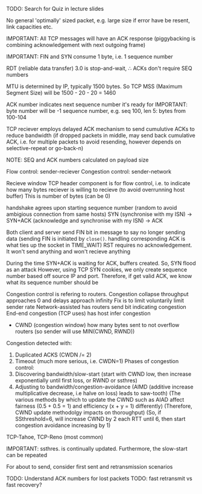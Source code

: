 <!-- SPDX-License-Identifier: zlib-acknowledgement -->

TODO: Search for Quiz in lecture slides

No general 'optimally' sized packet, e.g. large size if error have be resent, link capacities etc.

IMPORTANT: All TCP messages will have an ACK response 
(piggybacking is combining acknowledgement with next outgoing frame)

IMPORTANT: FIN and SYN consume 1 byte, i.e. 1 sequence number

RDT (reliable data transfer) 3.0 is stop-and-wait, ∴ ACKs don't require SEQ numbers

MTU is determined by IP, typically 1500 bytes.
So TCP MSS (Maximum Segment Size) will be 1500 - 20 - 20 = 1460

ACK number indicates next sequence number it's ready for
IMPORTANT: byte number will be -1 sequence number, e.g. seq 100, len 5: bytes from 100-104

TCP reciever employs delayed ACK mechanism to send cumulutive ACKs to reduce bandwidth
(if dropped packets in middle, may send back cumulative ACK, i.e. for multiple packets to avoid resending, however depends on selective-repeat or go-back-n)

NOTE: SEQ and ACK numbers calculated on payload size

Flow control: sender-reciever
Congestion control: sender-network

Recieve window TCP header component is for flow control, 
i.e. to indicate how many bytes reciever is willing to recieve 
(to avoid overrunning host buffer)
This is number of bytes (can be 0) 

handshake agrees upon starting sequence number (random to avoid ambigious connection from same hosts)
SYN (synchronise with my ISN) -> SYN+ACK (acknowledge and synchronise with my ISN) -> ACK

Both client and server send FIN bit in message to say no longer sending data
(sending FIN is initiated by `close()`. handling corresponding ACK is what ties up the socket in TIME_WAIT)
RST requires no acknowledgement. It won't send anything and won't recieve anything

During the time SYN+ACK is waiting for ACK, buffers created. So, SYN flood as an attack
However, using TCP SYN cookies, we only create sequence number based off source IP and port.
Therefore, if get valid ACK, we know what its sequence number should be

Congestion control is refering to routers.
Congestion collapse throughput approaches 0 and delays approach infinity
Fix is to limit voluntarily limit sender rate
Network-assisted has routers send bit indicating congestion
End-end congestion (TCP uses) has host infer congestion
  * CWND (congestion window) how many bytes sent to not overflow routers (so sender will use MIN(CWND, RWND))

Congestion detected with:
  1. Duplicated ACKS (CWDN /= 2)
  2. Timeout (much more serious, i.e. CWDN=1)
Phases of congestion control:
  1. Discovering bandwidth/slow-start (start with CWND low, then increase exponentially until first loss, or RWND or ssthres)
  2. Adjusting to bandwidth/congestion-avoidance (AIMD (additive increase multiplicative decrease, i.e halve on loss) leads to saw-tooth)
  (The various methods by which to update the CWND such as AIAD affect fairness (0.5 + 0.5 = 1) and efficiency (x + y = 1) differently)
  (Therefore, CWND update methodolgy impacts on thoroughput)
  (So, if SSthreshold=6, will increase CWND by 2 each RTT until 6, then start congestion avoidance increasing by 1)

TCP-Tahoe, TCP-Reno (most common)

IMPORTANT: ssthres. is continually updated.
Furthermore, the slow-start can be repeated

For about to send, consider first sent and retransmission scenarios

TODO: Understand ACK numbers for lost packets
TODO: fast retransmit vs fast recovery?
